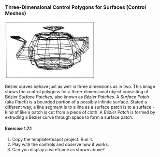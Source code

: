 ### Three-Dimensional Control Polygons for Surfaces (Control Meshes)

![1623196949614](.md/7/1623196949614.png)

Bézier curves behave just as well in three dimensions as in two.  This image shows the control polygons for a three-dimensional object consisting of Bézier *Surface Patches*, also known as *Bézier Patches*.  A *Surface Patch* (aka *Patch*) is a bounded portion of a possibly infinite surface.  Stated a different way, a line segment is to a line as a surface patch is to a surface - kind of like a patch is cut from a piece of cloth. A *Bézier Patch* is formed by extruding a Bézier curve through space to form a surface patch.


#### Exercise 1.7.1

1. Copy the template/teapot project. Run it.
2. Play with the controls and observe how it works.
3. Can you display a wireframe as shown above?
